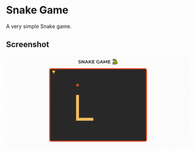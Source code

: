 # Snake Game

A very simple Snake game.

## Screenshot

![Snake Game Screenshot](./game-screenshot.png)
